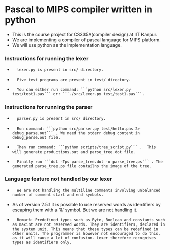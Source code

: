 Pascal to MIPS compiler written in python
=============================================

*	This is the course project for CS335A(compiler design) at IIT Kanpur.
*	We are implementing a compiler of pascal language for MIPS platform.
*	We will use python as the implementation language.


### Instructions for running the lexer
*       lexer.py is present in src/ directory.
*       Five test programs are present in test/ directory.
*       You can either run command: ```python src/lexer.py test/test1.pas``` or: ```./src/lexer.py test/test1.pas```.


### Instructions for running the parser
*       parser.py is present in src/ directory.
*       Run command: ```python src/parser.py test/hello.pas 2> debug_parse.out``` . We need the stderr debug content in debug_parse.out file.
*       Then run command: ```python scripts/tree_script.py``` .  This will generate productions.out and parse_tree.dot file.
*		Finally run ```dot -Tps parse_tree.dot -o parse_tree.ps``` . The generated parse_tree.ps file contailns the image of the tree.


### Language feature not handled by our lexer
*       We are not handling the multiline comments involving unbalanced number of comment start and end symbols.
*	As of version 2.5.1 it is possible to use reserved words as identifiers by escaping them with a '&' symbol. But we are not handling it.
*       Remark: Predefined types such as Byte, Boolean and constants such as maxint are not reserved words. They are identifiers, declared in the system unit. This means that these types can be redefined in other units. The programmer is however not encouraged to do this, as it will cause a lot of confusion. Lexer therefore recognises types as identifiers only.

